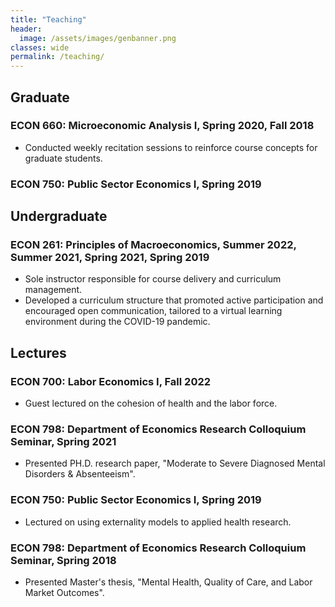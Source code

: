```yaml
---
title: "Teaching"
header:
  image: /assets/images/genbanner.png
classes: wide
permalink: /teaching/
---
```


## Graduate 


### ECON 660: Microeconomic Analysis I, Spring 2020, Fall 2018

- Conducted weekly recitation sessions to reinforce course concepts for graduate students.


### ECON 750: Public Sector Economics I, Spring 2019


## Undergraduate


### ECON 261: Principles of Macroeconomics, Summer 2022, Summer 2021, Spring 2021, Spring 2019
- Sole instructor responsible for course delivery and curriculum management.
- Developed a curriculum structure that promoted active participation and encouraged open communication, tailored to a virtual learning environment during the COVID-19 pandemic.



## Lectures

### ECON 700: Labor Economics I, Fall 2022
- Guest lectured on the cohesion of health and the labor force.
### ECON 798: Department of Economics Research Colloquium Seminar, Spring 2021
- Presented PH.D. research paper, "Moderate to Severe Diagnosed Mental Disorders & Absenteeism". 
### ECON 750: Public Sector Economics I, Spring 2019
- Lectured on using externality models to applied health research.
### ECON 798: Department of Economics Research Colloquium Seminar, Spring 2018
 - Presented Master's thesis, "Mental Health, Quality of Care, and Labor Market Outcomes".
